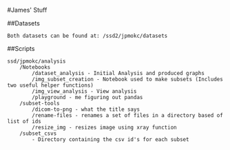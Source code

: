 #James' Stuff

##Datasets

    Both datasets can be found at: /ssd2/jpmokc/datasets

##Scripts

    ssd/jpmokc/analysis
        /Notebooks
            /dataset_analysis - Initial Analysis and produced graphs
            /img_subset_creation - Notebook used to make subsets (Includes two useful helper functions)
            /img_view_analysis - View analysis
            /playground - me figuring out pandas
        /subset-tools
            /dicom-to-png - what the title says
            /rename-files - renames a set of files in a directory based of list of ids
            /resize_img - resizes image using xray function 
        /subset_csvs 
            - Directory containing the csv id's for each subset 

        